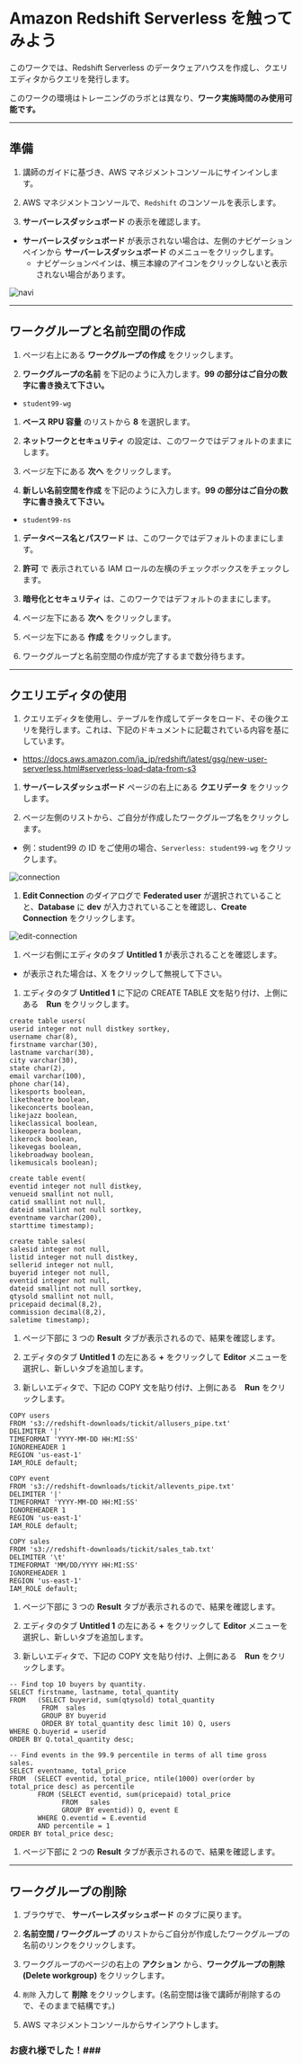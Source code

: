 # Amazon Redshift Serverless を触ってみよう

このワークでは、Redshift Serverless のデータウェアハウスを作成し、クエリエディタからクエリを発行します。

このワークの環境はトレーニングのラボとは異なり、**ワーク実施時間のみ使用可能です。**

---

## 準備

1. 講師のガイドに基づき、AWS マネジメントコンソールにサインインします。

1. AWS マネジメントコンソールで、`Redshift` のコンソールを表示します。

1. **サーバーレスダッシュボード** の表示を確認します。
  - **サーバーレスダッシュボード** が表示されない場合は、左側のナビゲーションペインから **サーバーレスダッシュボード** のメニューをクリックします。
    - ナビゲーションペインは、横三本線のアイコンをクリックしないと表示されない場合があります。

![navi](images/navi.png)

---

## ワークグループと名前空間の作成

1. ページ右上にある **ワークグループの作成** をクリックします。

1. **ワークグループの名前** を下記のように入力します。**99 の部分はご自分の数字に書き換えて下さい。**
  - `student99-wg`

1. **ベース RPU 容量** のリストから **8** を選択します。

1. **ネットワークとセキュリティ** の設定は、このワークではデフォルトのままにします。

1. ページ左下にある **次へ** をクリックします。

1. **新しい名前空間を作成** を下記のように入力します。**99 の部分はご自分の数字に書き換えて下さい。**
  - `student99-ns`

1. **データベース名とパスワード** は、このワークではデフォルトのままにします。

1. **許可** で 表示されている IAM ロールの左横のチェックボックスをチェックします。

1. **暗号化とセキュリティ** は、このワークではデフォルトのままにします。

1. ページ左下にある **次へ** をクリックします。

1. ページ左下にある **作成** をクリックします。

1. ワークグループと名前空間の作成が完了するまで数分待ちます。

---

## クエリエディタの使用

1. クエリエディタを使用し、テーブルを作成してデータをロード、その後クエリを発行します。これは、下記のドキュメントに記載されている内容を基にしています。
  - https://docs.aws.amazon.com/ja_jp/redshift/latest/gsg/new-user-serverless.html#serverless-load-data-from-s3


1. **サーバーレスダッシュボード** ページの右上にある **クエリデータ** をクリックします。

1. ページ左側のリストから、ご自分が作成したワークグループ名をクリックします。
  - 例：student99 の ID をご使用の場合、`Serverless: student99-wg` をクリックします。　 

![connection](images/connection.png)

1. **Edit Connection** のダイアログで **Federated user** が選択されていることと、**Database** に **dev** が入力されていることを確認し、**Create Connection** をクリックします。

![edit-connection](images/edit_connection.png)

1. ページ右側にエディタのタブ **Untitled 1** が表示されることを確認します。
  - が表示された場合は、X をクリックして無視して下さい。

1. エディタのタブ **Untitled 1** に下記の CREATE TABLE 文を貼り付け、上側にある　**Run** をクリックします。

```
create table users(
userid integer not null distkey sortkey,
username char(8),
firstname varchar(30),
lastname varchar(30),
city varchar(30),
state char(2),
email varchar(100),
phone char(14),
likesports boolean,
liketheatre boolean,
likeconcerts boolean,
likejazz boolean,
likeclassical boolean,
likeopera boolean,
likerock boolean,
likevegas boolean,
likebroadway boolean,
likemusicals boolean);                        

create table event(
eventid integer not null distkey,
venueid smallint not null,
catid smallint not null,
dateid smallint not null sortkey,
eventname varchar(200),
starttime timestamp);

create table sales(
salesid integer not null,
listid integer not null distkey,
sellerid integer not null,
buyerid integer not null,
eventid integer not null,
dateid smallint not null sortkey,
qtysold smallint not null,
pricepaid decimal(8,2),
commission decimal(8,2),
saletime timestamp);

```

1. ページ下部に 3 つの **Result** タブが表示されるので、結果を確認します。

1. エディタのタブ **Untitled 1** の左にある **+** をクリックして **Editor** メニューを選択し、新しいタブを追加します。

1. 新しいエディタで、下記の COPY 文を貼り付け、上側にある　**Run** をクリックします。

```
COPY users 
FROM 's3://redshift-downloads/tickit/allusers_pipe.txt' 
DELIMITER '|' 
TIMEFORMAT 'YYYY-MM-DD HH:MI:SS'
IGNOREHEADER 1 
REGION 'us-east-1'
IAM_ROLE default;                    
                    
COPY event
FROM 's3://redshift-downloads/tickit/allevents_pipe.txt' 
DELIMITER '|' 
TIMEFORMAT 'YYYY-MM-DD HH:MI:SS'
IGNOREHEADER 1 
REGION 'us-east-1'
IAM_ROLE default;

COPY sales
FROM 's3://redshift-downloads/tickit/sales_tab.txt' 
DELIMITER '\t' 
TIMEFORMAT 'MM/DD/YYYY HH:MI:SS'
IGNOREHEADER 1 
REGION 'us-east-1'
IAM_ROLE default;

```

1. ページ下部に 3 つの **Result** タブが表示されるので、結果を確認します。

1. エディタのタブ **Untitled 1** の左にある **+** をクリックして **Editor** メニューを選択し、新しいタブを追加します。

1. 新しいエディタで、下記の COPY 文を貼り付け、上側にある　**Run** をクリックします。

```
-- Find top 10 buyers by quantity.
SELECT firstname, lastname, total_quantity 
FROM   (SELECT buyerid, sum(qtysold) total_quantity
        FROM  sales
        GROUP BY buyerid
        ORDER BY total_quantity desc limit 10) Q, users
WHERE Q.buyerid = userid
ORDER BY Q.total_quantity desc;

-- Find events in the 99.9 percentile in terms of all time gross sales.
SELECT eventname, total_price 
FROM  (SELECT eventid, total_price, ntile(1000) over(order by total_price desc) as percentile 
       FROM (SELECT eventid, sum(pricepaid) total_price
             FROM   sales
             GROUP BY eventid)) Q, event E
       WHERE Q.eventid = E.eventid
       AND percentile = 1
ORDER BY total_price desc;

```

1. ページ下部に 2 つの **Result** タブが表示されるので、結果を確認します。

---

## ワークグループの削除

1. ブラウザで、 **サーバーレスダッシュボード** のタブに戻ります。

1. **名前空間 / ワークグループ** のリストからご自分が作成したワークグループの名前のリンクをクリックします。

1. ワークグループのページの右上の **アクション** から、**ワークグループの削除 (Delete workgroup)** をクリックします。

1. `削除` 入力して **削除** をクリックします。(名前空間は後で講師が削除するので、そのままで結構です。)

1. AWS マネジメントコンソールからサインアウトします。

### お疲れ様でした！###